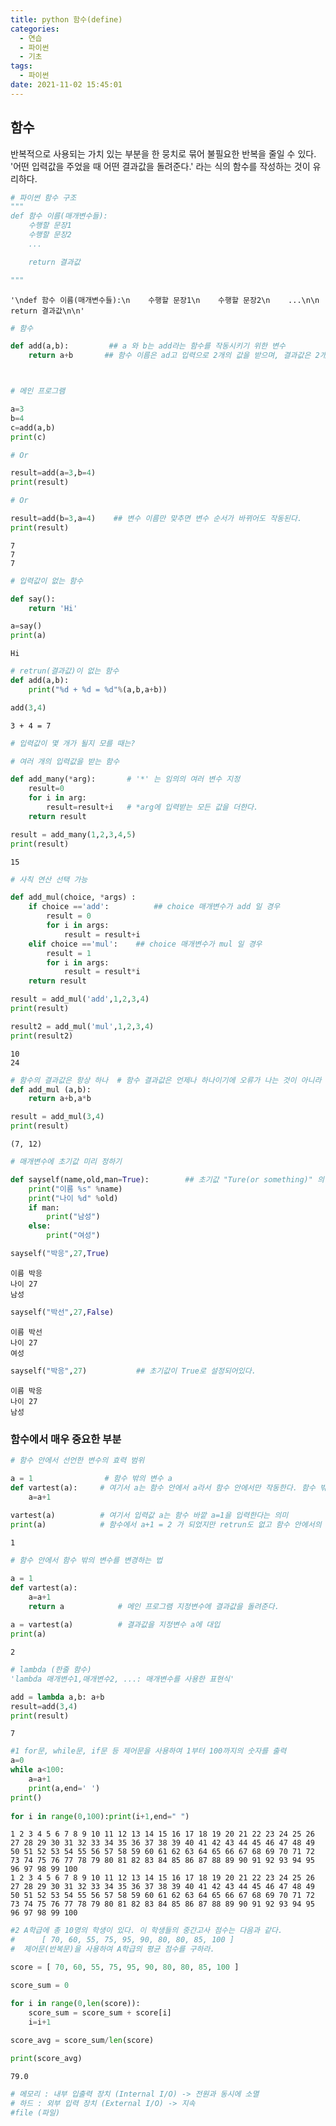 ```yaml
---
title: python 함수(define)
categories:
  - 연습
  - 파이썬
  - 기초
tags:
  - 파이썬
date: 2021-11-02 15:45:01
---
```

## 함수
반복적으로 사용되는 가치 있는 부분을 한 뭉치로 묶어 불필요한 반복을 줄일 수 있다.
'어떤 입력값을 주었을 때 어떤 결과값을 돌려준다.' 라는 식의 함수를 작성하는 것이 유리하다.


```python
# 파이썬 함수 구조
"""
def 함수 이름(매개변수들):
    수행할 문장1
    수행할 문장2
    ...

    return 결과값

"""
```




    '\ndef 함수 이름(매개변수들):\n    수행할 문장1\n    수행할 문장2\n    ...\n\n    return 결과값\n\n'




```python
# 함수

def add(a,b):         ## a 와 b는 add라는 함수를 작동시키기 위한 변수
    return a+b       ## 함수 이름은 ad고 입력으로 2개의 값을 받으며, 결과값은 2개의 입력값을 더한 값이다.



# 메인 프로그램

a=3
b=4
c=add(a,b)
print(c)

# Or

result=add(a=3,b=4)
print(result)

# Or

result=add(b=3,a=4)    ## 변수 이름만 맞추면 변수 순서가 바뀌어도 작동된다.
print(result)
```

    7
    7
    7
    


```python
# 입력값이 없는 함수

def say():
    return 'Hi'
```


```python
a=say()
print(a)
```

    Hi
    


```python
# retrun(결과값)이 없는 함수
def add(a,b):
    print("%d + %d = %d"%(a,b,a+b))
```


```python
add(3,4)
```

    3 + 4 = 7
    


```python
# 입력값이 몇 개가 될지 모를 때는?

# 여러 개의 입력값을 받는 함수

def add_many(*arg):       # '*' 는 임의의 여러 변수 지정
    result=0
    for i in arg:
        result=result+i   # *arg에 입력받는 모든 값을 더한다.
    return result
```


```python
result = add_many(1,2,3,4,5)
print(result)
```

    15
    


```python
# 사칙 연산 선택 가능

def add_mul(choice, *args) :
    if choice =='add':          ## choice 매개변수가 add 일 경우
        result = 0
        for i in args:
            result = result+i
    elif choice =='mul':    ## choice 매개변수가 mul 일 경우
        result = 1
        for i in args:
            result = result*i
    return result
```


```python
result = add_mul('add',1,2,3,4)
print(result)

result2 = add_mul('mul',1,2,3,4)
print(result2)
```

    10
    24
    


```python
# 함수의 결과값은 항상 하나  # 함수 결과값은 언제나 하나이기에 오류가 나는 것이 아니라 (7,12)라는 하나의 튜플 값으로 돌려준다.
def add_mul (a,b):
    return a+b,a*b

result = add_mul(3,4)
print(result)
```

    (7, 12)
    


```python
# 매개변수에 초기값 미리 정하기

def sayself(name,old,man=True):        ## 초기값 "Ture(or something)" 의 경우 변수 가장 끝에 지정하지 않으면 에러가 발생한다.
    print("이름 %s" %name)
    print("나이 %d" %old)
    if man:
        print("남성")
    else:
        print("여성")
```


```python
sayself("박응",27,True)
```

    이름 박응
    나이 27
    남성
    


```python
sayself("박선",27,False)
```

    이름 박선
    나이 27
    여성
    


```python
sayself("박응",27)           ## 초기값이 True로 설정되어있다.
```

    이름 박응
    나이 27
    남성
    

### 함수에서 매우 중요한 부분


```python
# 함수 안에서 선언한 변수의 효력 범위

a = 1                # 함수 밖의 변수 a
def vartest(a):     # 여기서 a는 함수 안에서 a라서 함수 안에서만 작동한다. 함수 밖과는 다른 셀이다.
    a=a+1
    
vartest(a)          # 여기서 입력값 a는 함수 바깥 a=1을 입력한다는 의미
print(a)            # 함수에서 a+1 = 2 가 되었지만 retrun도 없고 함수 안에서의 a만 a=2이 되었다. 메인 셀에서 a는 여전히 1이다.
```

    1
    


```python
# 함수 안에서 함수 밖의 변수를 변경하는 법

a = 1                
def vartest(a):     
    a=a+1
    return a            # 메인 프로그램 지정변수에 결과값을 돌려준다.
    
a = vartest(a)          # 결과값을 지정변수 a에 대입
print(a)            
```

    2
    


```python
# lambda (한줄 함수)
'lambda 매개변수1,매개변수2, ...: 매개변수를 사용한 표현식'

add = lambda a,b: a+b
result=add(3,4)
print(result)
```

    7
    


```python
#1 for문, while문, if문 등 제어문을 사용하여 1부터 100까지의 숫자를 출력
a=0
while a<100:
    a=a+1
    print(a,end=' ')
print()
    
for i in range(0,100):print(i+1,end=" ")
```

    1 2 3 4 5 6 7 8 9 10 11 12 13 14 15 16 17 18 19 20 21 22 23 24 25 26 27 28 29 30 31 32 33 34 35 36 37 38 39 40 41 42 43 44 45 46 47 48 49 50 51 52 53 54 55 56 57 58 59 60 61 62 63 64 65 66 67 68 69 70 71 72 73 74 75 76 77 78 79 80 81 82 83 84 85 86 87 88 89 90 91 92 93 94 95 96 97 98 99 100 
    1 2 3 4 5 6 7 8 9 10 11 12 13 14 15 16 17 18 19 20 21 22 23 24 25 26 27 28 29 30 31 32 33 34 35 36 37 38 39 40 41 42 43 44 45 46 47 48 49 50 51 52 53 54 55 56 57 58 59 60 61 62 63 64 65 66 67 68 69 70 71 72 73 74 75 76 77 78 79 80 81 82 83 84 85 86 87 88 89 90 91 92 93 94 95 96 97 98 99 100 


```python
#2 A학급에 총 10명의 학생이 있다. 이 학생들의 중간고사 점수는 다음과 같다.
#      [ 70, 60, 55, 75, 95, 90, 80, 80, 85, 100 ]
#  제어문(반복문)을 사용하여 A학급의 평균 점수를 구하라.

score = [ 70, 60, 55, 75, 95, 90, 80, 80, 85, 100 ]

score_sum = 0

for i in range(0,len(score)):
    score_sum = score_sum + score[i]
    i=i+1
    
score_avg = score_sum/len(score)

print(score_avg)
```

    79.0
    


```python
# 메모리 : 내부 입출력 장치 (Internal I/O) -> 전원과 동시에 소멸
# 하드 : 외부 입력 장치 (External I/O) -> 지속
#file (파일)
```

